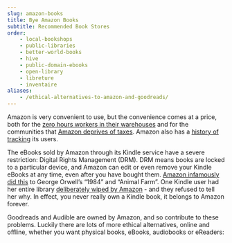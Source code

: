 ```yaml
---
slug: amazon-books
title: Bye Amazon Books
subtitle: Recommended Book Stores
order: 
    - local-bookshops
    - public-libraries
    - better-world-books
    - hive
    - public-domain-ebooks
    - open-library
    - libreture
    - inventaire
aliases:
    - /ethical-alternatives-to-amazon-and-goodreads/
---
```


Amazon is very convenient to use, but the convenience comes at a price, both for the [zero hours workers in their warehouses][workers] and for the communities that [Amazon deprives of taxes][taxes]. Amazon also has a [history of tracking][trackers] its users.

The eBooks sold by Amazon through its Kindle service have a severe restriction: Digital Rights Management (DRM). DRM means books are locked to a particular device, and Amazon can edit or even remove your Kindle eBooks at any time, even after you have bought them. [Amazon infamously did this][orwell] to George Orwell’s “1984” and “Animal Farm”. One Kindle user had her entire library [deliberately wiped by Amazon][wipe] - and they refused to tell her why. In effect, you never really own a Kindle book, it belongs to Amazon forever.

Goodreads and Audible are owned by Amazon, and so contribute to these problems. Luckily there are lots of more ethical alternatives, online and offline, whether you want physical books, eBooks, audiobooks or eReaders:

[orwell]: https://www.nytimes.com/2009/07/18/technology/companies/18amazon.html
[taxes]: https://www.theguardian.com/technology/2015/jun/24/amazons-uk-business-paid-119m-tax-last-year
[trackers]: https://www.telegraph.co.uk/technology/amazon/8797591/Amazons-Kindle-Fire-will-track-users-across-the-web.html
[wipe]: https://www.wired.com/2012/10/amazons-remote-wipe-of-customers-kindle-highlights-perils-of-drm/
[workers]: https://www.channel4.com/news/anger-at-amazon-working-conditions
